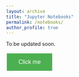 ```yaml
---
layout: archive
title: "Jupyter Notebooks"
permalink: /notebooks/
author_profile: true
---
```


To be updated soon.

<button style="background-color: #4CAF50; /* Green */
  border: none;
  color: white;
  padding: 15px 32px;
  text-align: center;
  text-decoration: none;
  display: inline-block;
  font-size: 16px;
  margin: 4px 2px;
  cursor: pointer;">Click me</button>


